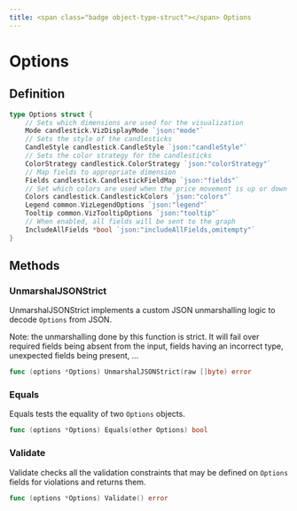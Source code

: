 ```yaml
---
title: <span class="badge object-type-struct"></span> Options
---
```

# <span class="badge object-type-struct"></span> Options

## Definition

```go
type Options struct {
    // Sets which dimensions are used for the visualization
    Mode candlestick.VizDisplayMode `json:"mode"`
    // Sets the style of the candlesticks
    CandleStyle candlestick.CandleStyle `json:"candleStyle"`
    // Sets the color strategy for the candlesticks
    ColorStrategy candlestick.ColorStrategy `json:"colorStrategy"`
    // Map fields to appropriate dimension
    Fields candlestick.CandlestickFieldMap `json:"fields"`
    // Set which colors are used when the price movement is up or down
    Colors candlestick.CandlestickColors `json:"colors"`
    Legend common.VizLegendOptions `json:"legend"`
    Tooltip common.VizTooltipOptions `json:"tooltip"`
    // When enabled, all fields will be sent to the graph
    IncludeAllFields *bool `json:"includeAllFields,omitempty"`
}
```
## Methods

### <span class="badge object-method"></span> UnmarshalJSONStrict

UnmarshalJSONStrict implements a custom JSON unmarshalling logic to decode `Options` from JSON.

Note: the unmarshalling done by this function is strict. It will fail over required fields being absent from the input, fields having an incorrect type, unexpected fields being present, …

```go
func (options *Options) UnmarshalJSONStrict(raw []byte) error
```

### <span class="badge object-method"></span> Equals

Equals tests the equality of two `Options` objects.

```go
func (options *Options) Equals(other Options) bool
```

### <span class="badge object-method"></span> Validate

Validate checks all the validation constraints that may be defined on `Options` fields for violations and returns them.

```go
func (options *Options) Validate() error
```

